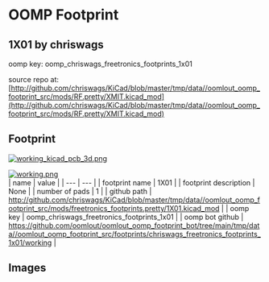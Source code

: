 # OOMP Footprint  
## 1X01  by chriswags  
  
oomp key: oomp_chriswags_freetronics_footprints_1x01  
  
source repo at: [http://github.com/chriswags/KiCad/blob/master/tmp/data//oomlout_oomp_footprint_src/mods/RF.pretty/XMIT.kicad_mod](http://github.com/chriswags/KiCad/blob/master/tmp/data//oomlout_oomp_footprint_src/mods/RF.pretty/XMIT.kicad_mod)  
## Footprint  
  
[![working_kicad_pcb_3d.png](working_kicad_pcb_3d_600.png)](working_kicad_pcb_3d.png)  
  
[![working.png](working_600.png)](working.png)  
| name | value | 
| --- | --- | 
| footprint name | 1X01 | 
| footprint description | None | 
| number of pads | 1 | 
| github path | http://github.com/chriswags/KiCad/blob/master/tmp/data//oomlout_oomp_footprint_src/mods/freetronics_footprints.pretty/1X01.kicad_mod | 
| oomp key | oomp_chriswags_freetronics_footprints_1x01 | 
| oomp bot github | https://github.com/oomlout/oomlout_oomp_footprint_bot/tree/main/tmp/data//oomlout_oomp_footprint_src/footprints/chriswags_freetronics_footprints_1x01/working | 
## Images  
